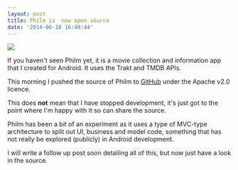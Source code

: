 ```yaml
---
layout: post
title: Philm is  now open source
date: '2014-06-18 16:48:44'
---
```


![](/content/images/philm-logo.png)

If you haven't seen Philm yet, it is a movie collection and information app that I created for Android. It uses the Trakt and TMDB APIs.

This morning I pushed the source of Philm to [GitHub](https://github.com/chrisbanes/philm) under the Apache v2.0 licence.

This does __not__ mean that I have stopped development, it's just got to the point where I'm happy with it so can share the source.

Philm has been a bit of an experiment as it uses a type of MVC-type architecture to split out UI, business and model code, something that has not really be explored (publicly) in Android development.

I will write a follow up post soon detailing all of this, but now just have a look in the source.